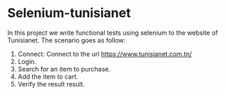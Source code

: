 # Selenium-tunisianet

In this project we write functional tests using selenium to the website of Tunisianet.
The scenario goes as follow:
1. Connect: Connect to the url https://www.tunisianet.com.tn/
1. Login.
1. Search for an item to purchase.
1. Add the item to cart.
1. Verify the result result.
